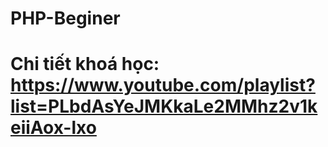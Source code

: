 # PHP-Beginer
# Chi tiết khoá học: https://www.youtube.com/playlist?list=PLbdAsYeJMKkaLe2MMhz2v1keiiAox-lxo
